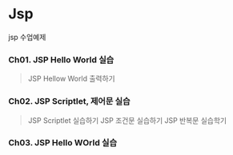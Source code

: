 # Jsp
jsp 수업예제

### Ch01. JSP Hello World 실습
> JSP Hellow World 출력하기

### Ch02. JSP Scriptlet, 제어문 실습
> JSP Scriptlet 실습하기
> JSP 조건문 실습하기
> JSP 반복문 실습학기

### Ch03. JSP Hello WOrld 실습
